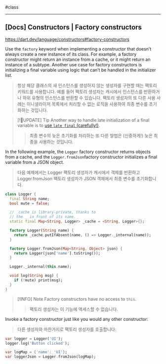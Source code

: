 #class 

---
## [Docs] Constructors | Factory constructors
https://dart.dev/language/constructors#factory-constructors

Use the `factory` keyword when implementing a constructor that doesn’t always create a new instance of its class. For example, a factory constructor might return an instance from a cache, or it might return an instance of a subtype. Another use case for factory constructors is initializing a final variable using logic that can’t be handled in the initializer list.
> 항상 해당 클래스의 새 인스턴스를 생성하지 않는 생성자를 구현할 때는 팩토리 키워드를 사용합니다. 예를 들어 팩토리 생성자는 캐시에서 인스턴스를 반환하거나 하위 유형의 인스턴스를 반환할 수 있습니다. 팩토리 생성자의 또 다른 사용 사례는 이니셜라이저 목록에서 처리할 수 없는 로직을 사용하여 최종 변수를 초기화하는 것입니다.

> [!UPDATE] Tip
> Another way to handle late initialization of a final variable is to [use `late final` (carefully!)](https://dart.dev/effective-dart/design#avoid-public-late-final-fields-without-initializers).
> > 최종 변수의 늦은 초기화를 처리하는 또 다른 방법은 (신중하게!) 늦은 최종을 사용하는 것입니다.

In the following example, the `Logger` factory constructor returns objects from a cache, and the `Logger.fromJson`factory constructor initializes a final variable from a JSON object.
> 다음 예제에서는 Logger 팩토리 생성자가 캐시에서 객체를 반환하고 Logger.fromJson 팩토리 생성자가 JSON 객체에서 최종 변수를 초기화합니다.

```dart
class Logger {
  final String name;
  bool mute = false;

  // _cache is library-private, thanks to
  // the _ in front of its name.
  static final Map<String, Logger> _cache = <String, Logger>{};

  factory Logger(String name) {
    return _cache.putIfAbsent(name, () => Logger._internal(name));
  }

  factory Logger.fromJson(Map<String, Object> json) {
    return Logger(json['name'].toString());
  }

  Logger._internal(this.name);

  void log(String msg) {
    if (!mute) print(msg);
  }
}
```

> [!INFO] Note
> Factory constructors have no access to `this`.
> > 팩토리 생성자는 이 기능에 액세스할 수 없습니다.


Invoke a factory constructor just like you would any other constructor:
> 다른 생성자와 마찬가지로 팩토리 생성자를 호출합니다:

```dart
var logger = Logger('UI');
logger.log('Button clicked');

var logMap = {'name': 'UI'};
var loggerJson = Logger.fromJson(logMap);
```